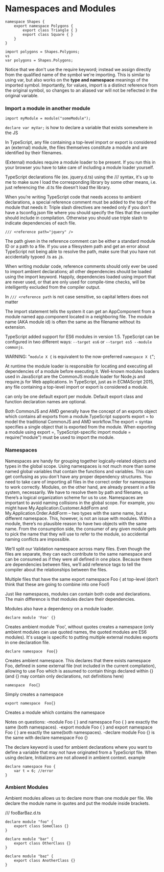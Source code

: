 # Namespaces and Modules



```
namespace Shapes {
    export namespace Polygons {
        export class Triangle { }
        export class Square { }
    }
}

import polygons = Shapes.Polygons;
vs
var polygons = Shapes.Polygons;
```



Notice that we don't use the require keyword; instead we assign directly from the qualified name of the symbol we're importing. 
This is similar to using var, but also works on the **type and namespace** meanings of the imported symbol. 
Importantly, for values, import is a distinct reference from the original symbol, so changes to an aliased var will not be reflected in the original variable.

### Import a module in another module


```
import myModule = module("someModule");
```



`declare var myVar;` is how to declare a variable that exists somewhere in the JS

In TypeScript, any file containing a top-level import or export is considered an (external) module, the files themselves constitute a module and are identified by their filenames.

(External) modules require a module loader to be present. If you run this in your browser you have to take care of including a module loader yourself. 

TypeScript declarations file (ex. jquery.d.ts) using the /// <reference path="..."/> syntax, it's up to me to make sure I load the corresponding library by some other means, i.e. just referencing the .d.ts file doesn't load the library.
 
 When you’re writing TypeScript code that needs access to ambient declarations, a special reference comment must be added to the top of the module that needs it:
Triple slash directives are needed only if you don't have a tsconfig.json file where you should specify the files that the compiler should include in compilation.
Otherwise you should use triple slash to indicate dependencies of each file.



```
/// <reference path="jquery" />
```


The path given in the reference comment can be either a standard module ID or a path to a file. If you use a filesystem path and get an error about TypeScript not being able to resolve the path, make sure that you have not accidentally typoed .ts as .js.

When writing modular code, reference comments should only ever be used to import ambient declarations; all other dependencies should be loaded using the import keyword. Happily, dependencies loaded using import that are never used, or that are only used for compile-time checks, will be intelligently excluded from the compiler output.


In `/// <reference path` is not case sensitive, so capital letters does not matter


The import statement tells the system it can get an AppComponent from a module named app.component located in a neighboring file. 
The module name (AKA module id) is often the same as the filename without its extension.

TypeScript added support for ES6 modules in version 1.5. 
TypeScript can be configured in two different ways: `--target es6` or `--target es5 --module commonjs`. 


WARNING: "`module X {` is equivalent to the now-preferred `namespace X {`";

At runtime the module loader is responsible for locating and executing all dependencies of a module before executing it. Well-known modules loaders used in JavaScript are the CommonJS module loader for Node.js and require.js for Web applications.
In TypeScript, just as in ECMAScript 2015, any file containing a top-level import or export is considered a module.

can only be one default export per module.
Default export class and function declaration names are optional.

Both CommonJS and AMD generally have the concept of an exports object which contains all exports from a module.TypeScript supports export = to model the traditional CommonJS and AMD workflow.The export = syntax specifies a single object that is exported from the module. When exporting a module using export =, TypeScript-specific import module = require("module") must be used to import the module.

### Namespaces
Namespaces are handy for grouping together logically-related objects and types in the global scope. Using namespaces is not much more than some named global variables that contain the functions and variables. This can get confusing as you don't have any proper dependency structures. You need to take care of importing all files in the correct order for namespaces to work correctly.
 Modules, on the other hand, are already present in a file system, necessarily. We have to resolve them by path and filename, so there’s a logical organization scheme for us to use.
Namespaces are important to avoid naming collisions in the global scope. For example, you might have My.Application.Customer.AddForm and My.Application.Order.AddForm – two types with the same name, but a different namespace. This, however, is not an issue with modules. Within a module, there’s no plausible reason to have two objects with the same name. From the consumption side, the consumer of any given module gets to pick the name that they will use to refer to the module, so accidental naming conflicts are impossible.

We’ll split our Validation namespace across many files. Even though the files are separate, they can each contribute to the same namespace and can be consumed as if they were all defined in one place. Because there are dependencies between files, we’ll add reference tags to tell the compiler about the relationships between the files.

Multiple files that have the same export namespace Foo { at top-level (don’t think that these are going to combine into one Foo!)

Just like namespaces, modules can contain both code and declarations. The main difference is that modules declare their dependencies.

Modules also have a dependency on a module loader.



```
declare module 'Foo' {}
```


Creates ambient module 'Foo', without quotes creates a namespace (only ambient modules can use quoted names, the quoted modules are ES6 modules). It's usage is specific to putting multiple external modules exports in one declaration file.





```
declare namespace  Foo{} 
```



Creates ambient namespace. This declares that there exists namespace Foo, defined in some external file (not included in the current compilation), allowing to use Foo which is assumed to contain things declared within {} (and {} may contain only declarations, not definitions here)
	


```
namespace  Foo{} 
```


Simply creates a namespace



```
export namespace  Foo{}
```


Creates a module which contains the namespace

Notes on questions:
-module Foo { } and  namespace Foo { } are exactly the same (both namespaces).
-export module Foo { } and   export namespace Foo { } are exactly the same(both namespaces).
-declare module Foo {} is the same with declare namespace Foo {}

The declare keyword is used for ambient declarations where you want to define a variable that may not have originated from a TypeScript file.
When using declare, Initializers are not allowed in ambient context.
example 


```
declare namespace Foo {
    var t = 6; //error
}
```

### Ambient Modules

Ambient modules allows us to declare more than one module per file. We declare the module name in quotes and put the module inside brackets.

/// fooBarBaz.d.ts



```
declare module "foo" {  
    export class SomeClass {}
}

declare module "bar" {  
    export class OtherClass {}
}

declare module "baz" {  
    export class AnotherClass {}
}
```

